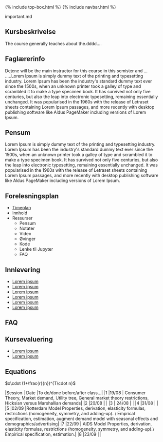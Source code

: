 {% include top-box.html %} <!-- Kode for å inkludere boksen på toppen av siden. Se _config.yml for å gjøre endringer. -->
{% include navbar.html %} <!-- Kode for navigasjonsmeny. Se navbar.html for å gjøre endringer. -->
<!-- Gjør endringer under her -->

important.md

## Kursbeskrivelse 
The course generally teaches about the.dddd....


## Faglærerinfo
Dejene will be the main instructor for this course in this semister and ... .....Lorem Ipsum is simply dummy text of the printing and typesetting industry. Lorem Ipsum has been the industry's standard dummy text ever since the 1500s, when an unknown printer took a galley of type and scrambled it to make a type specimen book. It has survived not only five centuries, but also the leap into electronic typesetting, remaining essentially unchanged. It was popularised in the 1960s with the release of Letraset sheets containing Lorem Ipsum passages, and more recently with desktop publishing software like Aldus PageMaker including versions of Lorem Ipsum.

## Pensum
Lorem Ipsum is simply dummy text of the printing and typesetting industry. Lorem Ipsum has been the industry's standard dummy text ever since the 1500s, when an unknown printer took a galley of type and scrambled it to make a type specimen book. It has survived not only five centuries, but also the leap into electronic typesetting, remaining essentially unchanged. It was popularised in the 1960s with the release of Letraset sheets containing Lorem Ipsum passages, and more recently with desktop publishing software like Aldus PageMaker including versions of Lorem Ipsum.

## Forelesningsplan
- [Timeplan](timeplan.md)
- Innhold
- Ressurser
  - Pensum
  - Notater
  - Video
  - Øvinger
  - Kode
  - Lenke til Jupyter
  - FAQ

## Innlevering
- [Lorem ipsum](timeplan.md)
- [Lorem ipsum](timeplan.md)
- [Lorem ipsum](timeplan.md)
- [Lorem ipsum](timeplan.md)
- [Lorem ipsum](timeplan.md)
- [Lorem ipsum](timeplan.md)

## FAQ

## Kursevaluering
- [Lorem ipsum](timeplan.md)
- [Lorem ipsum](timeplan.md)

## Equations
$x\cdot (1+\frac{r}{n})^{T\cdot n}$

|Session  | Date    |To do/done before/after class...|
|1        |19/08    | Consumer Theory, Market demand, Utility tree, General market theory restrictions, Hicksian versus Marshallian demands|
|2        |20/08    | |
|3        | 24/08   | |
|4        |31/08    | |
|5        |02/09    |Rotterdam Model Properties, derivation, elasticity formulas, restrictions (homogeneity, symmetry, and adding-up). \ Emprical specification, estimation, augment demand model with seasonal effects and demographics/advertising|
|7        |22/09    | AiDS Model Properties, derivation, elasticity formulas, restrictions (homogeneity, symmetry, and adding-up).\ Empirical specification, estimation.|
|8        |23/09  | |

